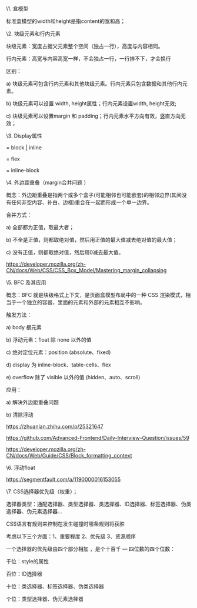 \1. 盒模型

标准盒模型的width和height是指content的宽和高；



\2. 块级元素和行内元素

块级元素：宽度占据父元素整个空间（独占一行），高度与内容相同。

行内元素：高宽与内容高宽一样，不会独占一行，一行排不下，才会换行

区别：

a)   块级元素可包含行内元素和其他块级元素。行内元素只包含数据和其他行内元素。

b)   块级元素可以设置 width, height属性；行内元素设置width, height无效;

c)   块级元素可以设置margin 和 padding；行内元素水平方向有效，竖直方向无效；

\3. Display属性

<display-outside> = block [|](https://developer.mozilla.org/zh-CN/docs/CSS/Value_definition_syntax#Single_bar) inline

<display-inside> = flex

<display-legacy> = inline-block

\4. 外边距重叠（margin合并问题 ）

概念：外边距重叠是指两个或多个盒子(可能相邻也可能嵌套)的相邻边界(其间没有任何非空内容、补白、边框)重合在一起而形成一个单一边界。

合并方式：

a)   全部都为正值，取最大者；

b)   不全是正值，则都取绝对值，然后用正值的最大值减去绝对值的最大值；

c)   没有正值，则都取绝对值，然后用0减去最大值。

https://developer.mozilla.org/zh-CN/docs/Web/CSS/CSS_Box_Model/Mastering_margin_collapsing

\5. BFC 及其应用

概念：BFC 就是块级格式上下文，是页面盒模型布局中的一种 CSS 渲染模式，相当于一个独立的容器，里面的元素和外部的元素相互不影响。

触发方法：

a)   body 根元素

b)   浮动元素：float 除 none 以外的值

c)   绝对定位元素：position (absolute、fixed)

d)   display 为 inline-block、table-cells、flex

e)   overflow 除了 visible 以外的值 (hidden、auto、scroll)

应用：

a)   解决外边距重叠问题

b)   清除浮动

https://zhuanlan.zhihu.com/p/25321647

https://github.com/Advanced-Frontend/Daily-Interview-Question/issues/59

https://developer.mozilla.org/zh-CN/docs/Web/Guide/CSS/Block_formatting_context

\6. 浮动float

https://segmentfault.com/a/1190000016153055

\7. CSS选择器优先级（权重）；

选择器类型：通配选择器、类型选择器、类选择器、ID选择器、标签选择器、伪类选择器、伪元素选择器…

CSS语言有规则来控制在发生碰撞时哪条规则将获胜

考虑以下三个方面：1、重要程度 2、优先级 3、资源顺序

一个选择器的优先级由四个部分相加 ，是个十百千 — 四位数的四个位数：

千位：style的属性

百位：ID选择器

十位：类选择器、标签选择器、伪类选择器

个位：类型选择器、伪元素选择器